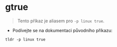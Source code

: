 # gtrue

> Tento příkaz je aliasem pro `-p linux true`.

- Podívejte se na dokumentaci původního příkazu:

`tldr -p linux true`
